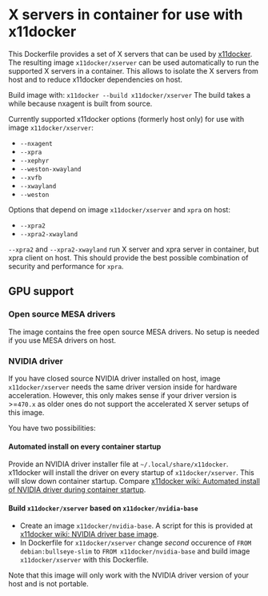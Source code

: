 # X servers in container for use with x11docker

This Dockerfile provides a set of X servers that can be used by [x11docker](https://github.com/mviereck/x11docker).
The resulting image `x11docker/xserver` can be used automatically to run the supported X servers in a container.
This allows to isolate the X servers from host and to reduce x11docker dependencies on host.

Build image with: `x11docker --build x11docker/xserver`
The build takes a while because nxagent is built from source.

Currently supported x11docker options (formerly host only) for use with image `x11docker/xserver`:
 - `--nxagent`
 - `--xpra`
 - `--xephyr`
 - `--weston-xwayland`
 - `--xvfb`
 - `--xwayland`
 - `--weston`

Options that depend on image `x11docker/xserver` and `xpra` on host:
 - `--xpra2`
 - `--xpra2-xwayland`
 
`--xpra2` and `--xpra2-xwayland` run X server and xpra server in container, but xpra client on host. 
This should provide the best possible combination of security and performance for `xpra`.

## GPU support
### Open source MESA drivers
The image contains the free open source MESA drivers. No setup is needed if you use MESA drivers on host.
### NVIDIA driver
If you have closed source NVIDIA driver installed on host, image `x11docker/xserver` needs the same driver version inside for hardware acceleration.
However, this only makes sense if your driver version is >=`470.x` as older ones do not support the accelerated X server setups of this image.

You have two possibilities:
#### Automated install on every container startup
Provide an NVIDIA driver installer file at `~/.local/share/x11docker`. x11docker will install the driver on every startup of `x11docker/xserver`.
This will slow down container startup. Compare [x11docker wiki: Automated install of NVIDIA driver during container startup](https://github.com/mviereck/x11docker/wiki/NVIDIA-driver-support-for-docker-container#automated-install-of-nvidia-driver-during-container-startup).
#### Build `x11docker/xserver` based on `x11docker/nvidia-base`
 - Create an image `x11docker/nvidia-base`. A script for this is provided at [x11docker wiki: NVIDIA driver base image](https://github.com/mviereck/x11docker/wiki/NVIDIA-driver-support-for-docker-container#nvidia-driver-base-image).
 - In Dockerfile for `x11docker/xserver` change *second* occurence of `FROM debian:bullseye-slim` to `FROM x11docker/nvidia-base` and build image `x11docker/xserver` with this Dockerfile.
 
Note that this image will only work with the NVIDIA driver version of your host and is not portable.
